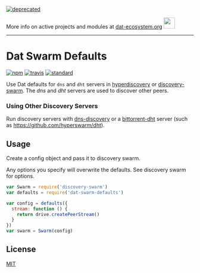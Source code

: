 [![deprecated](http://badges.github.io/stability-badges/dist/deprecated.svg)](https://dat-ecosystem.org/) 

More info on active projects and modules at [dat-ecosystem.org](https://dat-ecosystem.org/) <img src="https://i.imgur.com/qZWlO1y.jpg" width="30" height="30" /> 

---

# Dat Swarm Defaults

[![npm][npm-image]][npm-url]
[![travis][travis-image]][travis-url]
[![standard][standard-image]][standard-url]

Use Dat defaults for `dns` and `dht` servers in [hyperdiscovery](https://github.com/datproject/hyperdiscovery) or [discovery-swarm](https://github.com/mafintosh/discovery-swarm). The *dns* and *dht* servers are used to discover other peers.

### Using Other Discovery Servers

Run discovery servers with [dns-discovery](https://github.com/mafintosh/dns-discovery#cli) or a [bittorrent-dht](https://github.com/webtorrent/bittorrent-dht) server (such as https://github.com/hyperswarm/dht).

## Usage

Create a config object and pass it to discovery swarm.

Any options you specify will overwrite the defaults. See discovery swarm for options.

```javascript
var Swarm = require('discovery-swarm')
var defaults = require('dat-swarm-defaults')

var config = defaults({
  stream: function () {
    return drive.createPeerStream()
  }
})
var swarm = Swarm(config)
```

## License

[MIT](LICENSE.md)

[npm-image]: https://img.shields.io/npm/v/dat-swarm-defaults.svg?style=flat-square
[npm-url]: https://www.npmjs.com/package/dat-swarm-defaults
[travis-image]: https://img.shields.io/travis/datproject/dat-swarm-defaults.svg?style=flat-square
[travis-url]: https://travis-ci.org/datproject/dat-swarm-defaults
[standard-image]: https://img.shields.io/badge/code%20style-standard-brightgreen.svg?style=flat-square
[standard-url]: http://npm.im/standard

